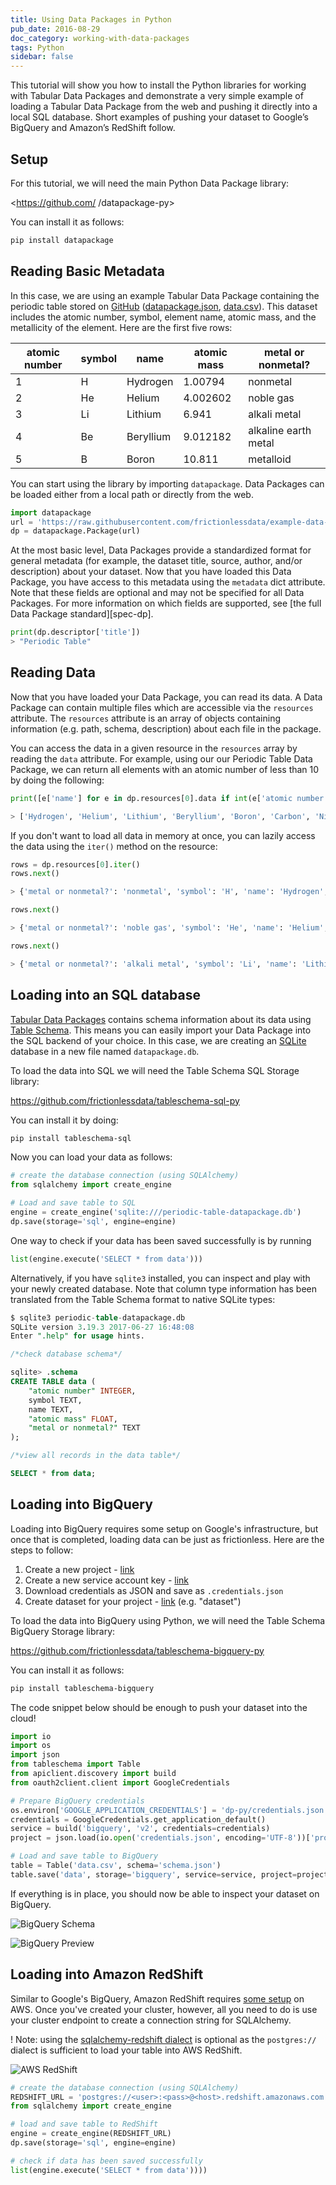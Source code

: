 ```yaml
---
title: Using Data Packages in Python
pub_date: 2016-08-29
doc_category: working-with-data-packages
tags: Python
sidebar: false
---
```



This tutorial will show you how to install the Python libraries for working with Tabular Data Packages and demonstrate a very simple example of loading a Tabular Data Package from the web and pushing it directly into a local SQL database. Short examples of pushing your dataset to Google’s BigQuery and Amazon’s RedShift follow.

## Setup

For this tutorial, we will need the main Python Data Package library:

<https://github.com/    /datapackage-py>

You can install it as follows:

```bash
pip install datapackage
```

## Reading Basic Metadata

In this case, we are using an example Tabular Data Package containing
the periodic table stored on
[GitHub](https://github.com/frictionlessdata/example-data-packages/tree/master/periodic-table)
([datapackage.json](https://raw.githubusercontent.com/frictionlessdata/example-data-packages/master/periodic-table/datapackage.json),
[data.csv](https://raw.githubusercontent.com/frictionlessdata/example-data-packages/master/periodic-table/data.csv)).
This dataset includes the atomic number, symbol, element name, atomic
mass, and the metallicity of the element.  Here are the first five
rows:

| atomic number | symbol | name      | atomic mass | metal or nonmetal?   |
|---------------|--------|-----------|-------------|----------------------|
| 1             | H      | Hydrogen  | 1.00794     | nonmetal             |
| 2             | He     | Helium    | 4.002602    | noble gas            |
| 3             | Li     | Lithium   | 6.941       | alkali metal         |
| 4             | Be     | Beryllium | 9.012182    | alkaline earth metal |
| 5             | B      | Boron     | 10.811      | metalloid            |

You can start using the library by importing `datapackage`.  Data
Packages can be loaded either from a local path or directly from the
web.

```python
import datapackage
url = 'https://raw.githubusercontent.com/frictionlessdata/example-data-packages/master/periodic-table/datapackage.json'
dp = datapackage.Package(url)
```

At the most basic level, Data Packages provide a standardized format
for general metadata (for example, the dataset title, source, author,
and/or description) about your dataset.  Now that you have loaded this
Data Package, you have access to this metadata using the `metadata`
dict attribute.  Note that these fields are optional and may not be
specified for all Data Packages.  For more information on which fields
are supported, see
[the full Data Package standard][spec-dp].

```python
print(dp.descriptor['title'])
> "Periodic Table"
```

## Reading Data

Now that you have loaded your Data Package, you can read its data.  A
Data Package can contain multiple files which are accessible via the
`resources` attribute.  The `resources` attribute is an array of
objects containing information (e.g. path, schema, description) about
each file in the package.

You can access the data in a given resource in the `resources` array
by reading the `data` attribute.  For example, using our our Periodic
Table Data Package, we can return all elements with an atomic number
of less than 10 by doing the following:

```python
print([e['name'] for e in dp.resources[0].data if int(e['atomic number']) < 10])

> ['Hydrogen', 'Helium', 'Lithium', 'Beryllium', 'Boron', 'Carbon', 'Nitrogen', 'Oxygen', 'Fluorine']
```

If you don't want to load all data in memory at once, you can lazily
access the data using the `iter()` method on the resource:

```python
rows = dp.resources[0].iter()
rows.next()

> {'metal or nonmetal?': 'nonmetal', 'symbol': 'H', 'name': 'Hydrogen', 'atomic mass': '1.00794', 'atomic number': '1'}

rows.next()

> {'metal or nonmetal?': 'noble gas', 'symbol': 'He', 'name': 'Helium', 'atomic mass': '4.002602', 'atomic number': '2'}

rows.next()

> {'metal or nonmetal?': 'alkali metal', 'symbol': 'Li', 'name': 'Lithium', 'atomic mass': '6.941', 'atomic number': '3'}
```

## Loading into an SQL database

[Tabular Data Packages](/specs/tabular-data-package/) contains schema information about its
data using [Table Schema](/specs/table-schema/). This means you can easily import
your Data Package into the SQL backend of your choice. In this case,
we are creating an [SQLite](http://sqlite.org/) database in a new file
named `datapackage.db`.

To load the data into SQL we will need the Table Schema SQL Storage library:

<https://github.com/frictionlessdata/tableschema-sql-py>

You can install it by doing:

```bash
pip install tableschema-sql
```

Now you can load your data as follows:

```python
# create the database connection (using SQLAlchemy)
from sqlalchemy import create_engine

# Load and save table to SQL
engine = create_engine('sqlite:///periodic-table-datapackage.db')
dp.save(storage='sql', engine=engine)

```

One way to check if your data has been saved successfully is by running

```Python
list(engine.execute('SELECT * from data')))
```

Alternatively, if you have `sqlite3` installed, you can inspect and play with your
newly created database.  Note that column type information has been
translated from the Table Schema format to native SQLite types:

```sql
$ sqlite3 periodic-table-datapackage.db
SQLite version 3.19.3 2017-06-27 16:48:08
Enter ".help" for usage hints.

/*check database schema*/

sqlite> .schema
CREATE TABLE data (
	"atomic number" INTEGER,
	symbol TEXT,
	name TEXT,
	"atomic mass" FLOAT,
	"metal or nonmetal?" TEXT
);

/*view all records in the data table*/

SELECT * from data;

```


## Loading into BigQuery

Loading into BigQuery requires some setup on Google's infrastructure,
but once that is completed, loading data can be just as frictionless.
Here are the steps to follow:

1. Create a new project - [link](https://console.cloud.google.com/iam-admin/projects)
2. Create a new service account key - [link](https://console.developers.google.com/apis/credentials)
3. Download credentials as JSON and save as `.credentials.json`
4. Create dataset for your project - [link](https://bigquery.cloud.google.com/welcome/) (e.g. "dataset")

To load the data into BigQuery using Python, we will need the Table Schema BigQuery Storage library:

<https://github.com/frictionlessdata/tableschema-bigquery-py>

You can install it as follows:

```bash
pip install tableschema-bigquery
```

The code snippet below should be enough to push your dataset into the cloud!

```python
import io
import os
import json
from tableschema import Table
from apiclient.discovery import build
from oauth2client.client import GoogleCredentials

# Prepare BigQuery credentials
os.environ['GOOGLE_APPLICATION_CREDENTIALS'] = 'dp-py/credentials.json'
credentials = GoogleCredentials.get_application_default()
service = build('bigquery', 'v2', credentials=credentials)
project = json.load(io.open('credentials.json', encoding='UTF-8'))['project_id']

# Load and save table to BigQuery
table = Table('data.csv', schema='schema.json')
table.save('data', storage='bigquery', service=service, project=project, dataset='dataset')
```

If everything is in place, you should now be able to inspect your
dataset on BigQuery.

![BigQuery Schema](bigquery-schema.png)

![BigQuery Preview](bigquery-preview.png)

## Loading into Amazon RedShift

Similar to Google's BigQuery, Amazon RedShift requires
[some setup](http://docs.aws.amazon.com/redshift/latest/gsg/getting-started.html)
on AWS. Once you've created your cluster, however, all you need to do
is use your cluster endpoint to create a connection string for
SQLAlchemy.

! Note: using the [sqlalchemy-redshift dialect](https://sqlalchemy-redshift.readthedocs.io/en/latest/index.html)
is optional as the `postgres://` dialect is sufficient to load your
table into AWS RedShift.

![AWS RedShift](aws-redshift-cluster-endpoint.png)

```python
# create the database connection (using SQLAlchemy)
REDSHIFT_URL = 'postgres://<user>:<pass>@<host>.redshift.amazonaws.com:5439/<database>'
from sqlalchemy import create_engine

# load and save table to RedShift
engine = create_engine(REDSHIFT_URL)
dp.save(storage='sql', engine=engine)

# check if data has been saved successfully
list(engine.execute('SELECT * from data'))))
```